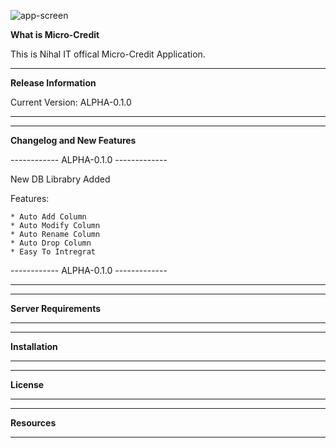 ![app-screen](/uploads/907dce56c6998c998ce5cab90ab244e8/app-screen.png)

**What is Micro-Credit**


This is Nihal IT offical Micro-Credit Application.

*******************
**Release Information**

Current Version: ALPHA-0.1.0
*******************

**************************
**Changelog and New Features**

------------ ALPHA-0.1.0 -------------

New DB Librabry Added

Features:

    * Auto Add Column
    * Auto Modify Column
    * Auto Rename Column
    * Auto Drop Column
    * Easy To Intregrat

------------ ALPHA-0.1.0 -------------    
**************************

*******************
**Server Requirements**
*******************

************
**Installation**
************

*******
**License**
*******

*********
**Resources**
*********